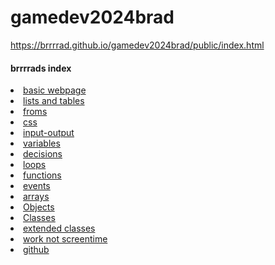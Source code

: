 # gamedev2024brad
 https://brrrrad.github.io/gamedev2024brad/public/index.html
<h4 aling center>brrrrads index</h4>

<li><a href="https://brrrrad.github.io/gamedev2024brad/public/t1a01-basic-web-bradley.html">basic webpage</a>
<li><a href="https://brrrrad.github.io/gamedev2024brad/public/T1a02-list-tables-by-brrrrad.html">lists and tables</a>
<li><a href="https://brrrrad.github.io/gamedev2024brad/public/T1ao3-froms-brrrrad.html">froms</a>
<li><a href="https://brrrrad.github.io/gamedev2024brad/public/t1ao4-css-by-Brrrrad.html">css</a>
<li><a href="https://brrrrad.github.io/gamedev2024brad/public/t1ao5-input-output-by-brad.html">input-output</a>
<li><a href="https://brrrrad.github.io/gamedev2024brad/public/t1ao6-variables-by-brad.html">variables</a>
<li><a href="https://brrrrad.github.io/gamedev2024brad/public/t1ao7-decisions-by-brad.html">decisions</a>
<li><a href="https://brrrrad.github.io/gamedev2024brad/public/t1ao8-loops-by-brrrrad.html">loops</a>
<li><a href="https://brrrrad.github.io/gamedev2024brad/public/t1ao9-functions-by-brad.html">functions</a>
<li><a href="https://brrrrad.github.io/gamedev2024brad/public/t1ao10-events-by-brad.html">events</a>
<li><a href="https://brrrrad.github.io/gamedev2024brad/public/t1a011-Arrays-By-Brrrrad.html">arrays</a>
<li><a href="https://brrrrad.github.io/gamedev2024brad/public/t1a012-objects-by-brrrrad.html">Objects</a>
<li><a href="https://brrrrad.github.io/gamedev2024brad/public/t1ao13-Classes-by-brrrrad.html">Classes</a>
<li><a href="https://brrrrad.github.io/gamedev2024brad/public/t1ao14-extended-class-by-brrrrad.html">extended classes </a>
<li><a href="https://brrrrad.github.io/gamedev2024brad/public/work-not-screentime.md">work not screentime</a>
<li><a href="https://github.com/Brrrrad/gamedev2024brad">github</a>
